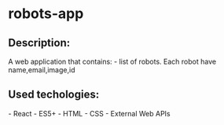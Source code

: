 # robots-app
<h2>Description:</h2>
A web application that contains:
- list of robots. Each robot have name,email,image,id

<h2>Used techologies:</h2>
- React
- ES5+
- HTML
- CSS
- External Web APIs
